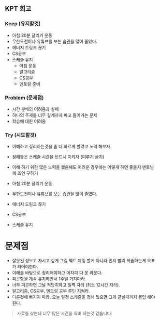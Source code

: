 
## KPT 회고

### Keep (유지할것)

- 아침 20분 달리기 운동
- 무한도전이나 유튜브를 보는 습관을 많이 줄였다.
- 에너지 드링크 끊기
- CS공부
- 스케줄 유지
	- 아침 운동
	- 알고리즘
	- CS공부
	- 멘토링 준비

### Problem (문제점)

- 시간 분배의 어려움과 실패
- 하나의 주제를 너무 깊게까지 파고 들어가는 문제
- 학습에 대한 어려움

### Try (시도할것)

- 이해하고 정리하는것을 좀 더 빠르게 할려고 노력 해보자.
- 정해놓은 스케줄 시간을 반드시 지키자 (미루기 금지)
- 이해 하기 위한 많은 노력을 했음에도 어려운 경우에는 어떻게 하면 좋을지 멘토님께 조언 구하기


- 아침 20분 달리기 운동
- 무한도전이나 유튜브를 보는 습관을 많이 줄였다.
- 에너지 드링크 끊기
- CS공부
- 스케줄 유지



# 문제점

- 잘못된 정보고 자시고 깊게 그걸 팩트 체킹 할게 아니라 먼저 빨리 학습하는게 목표가 되어야한다.
- 이해를 바탕으로 정리해야하고 어차피 다 못 외운다.
- 피곤함을 계속 유지하면서 1주일 가지마라.
- 너무 피곤하면 그날 적당히하고 일찍 자라 (최소 12시간 자라).
- 알고리즘, CS공부, 멘토링 공부 루틴 지켜라.
- 다른것에 빠지지 마라. 오늘 일정 스케줄을 정해 뒀으면 그게 끝날때까지 몰입 해야된다.

> 자료를 찾는데 너무 많은 시간을 허비 하는것 같습니다.